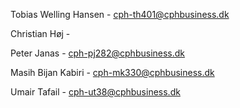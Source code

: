 Tobias Welling Hansen - cph-th401@cphbusiness.dk

Christian Høj - 

Peter Janas - cph-pj282@cphbusiness.dk

Masih Bijan Kabiri - cph-mk330@cphbusiness.dk

Umair Tafail - cph-ut38@cphbusiness.dk
